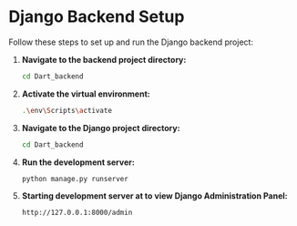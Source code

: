 # Django Backend Setup

Follow these steps to set up and run the Django backend project:

1. **Navigate to the backend project directory:**
   ```sh
   cd Dart_backend
   ```

2. **Activate the virtual environment:**
   ```sh
   .\env\Scripts\activate
   ```

3. **Navigate to the Django project directory:**
   ```sh
   cd Dart_backend
   ```

4. **Run the development server:**
   ```sh
   python manage.py runserver
   ```

5. **Starting development server at to view Django Administration Panel:**
    ```
   http://127.0.0.1:8000/admin
   ```